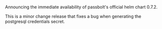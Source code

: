 Announcing the immediate availability of passbolt's official helm chart 0.7.2.

This is a minor change release that fixes a bug when generating the postgresql
credentials secret.
